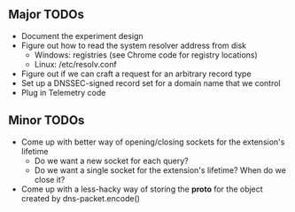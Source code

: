 ## Major TODOs ##
* Document the experiment design
* Figure out how to read the system resolver address from disk
    * Windows: registries (see Chrome code for registry locations)
    * Linux: /etc/resolv.conf
* Figure out if we can craft a request for an arbitrary record type
* Set up a DNSSEC-signed record set for a domain name that we control
* Plug in Telemetry code

## Minor TODOs ##
* Come up with better way of opening/closing sockets for the extension's
  lifetime
    * Do we want a new socket for each query?
    * Do we want a single socket for the extension's lifetime? When do we close
      it?
* Come up with a less-hacky way of storing the __proto__ for the object created
  by dns-packet.encode()
